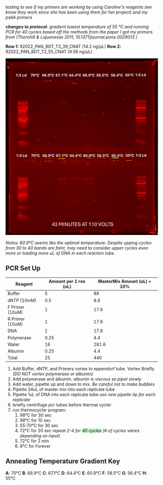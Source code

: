 *testing to see if my primers are working by using Caroline's reagents (we know they work since she has been using them for her project) and my psbA primers* 

***changes to protocol**: gradient lowest temperature of 55 °C and running PCR for 40 cycles based off the methods from the paper I got my primers from (Thornhill & Lajuenesse 2011, 10.1371/journal.pone.0029013 )*

**Row 1:** 92022_PAN_BDT_T3_39_CNAT (14.2 ng/μL)
**Row 2:** 92022_PAN_BDT_T2_55_CNAT (9.56 ng/μL)

![](psbA%20Gel%20Images/July23_2025_Gel.png)

*Notes: 60.9°C seems like the optimal temperature. Despite upping cycles from 30 to 40 bands are faint, may need to consider upper cycles even more or loading more uL of DNA in each reaction tube.* 
## PCR Set Up
| Reagent         | Amount per 1 rxn (uL) | MasterMix Amount (uL) + 10% |
| --------------- | --------------------- | --------------------------- |
| Buffer          | 5                     | 88                          |
| dNTP (10mM)     | 0.5                   | 8.8                         |
| F Primer (10uM) | 1                     | 17.6                        |
| R Primer (10uM) | 1                     | 17.6                        |
| DNA             | 1                     | 17.6                        |
| Polymerase      | 0.25                  | 4.4                         |
| Water           | 16                    | 281.6                       |
| Albumin         | 0.25                  | 4.4                         |
| Total           | 25                    | 440                         |

1. Add Buffer, dNTP, and Primers vortex to eppendorf tube. Vortex Briefly 
*(DO NOT vortex polymerase or albumin)*
2. Add polymerase and albumin. 
*albumin is viscous so pipet slowly*
3. Add water, pipette up and down to mix.
*Be careful not to make bubbles*
4. Pipette 24uL of master mix into each replicate tube
5. Pipette 1uL of DNA into each replicate tube
*use new pipette tip for each replicate*
6. briefly centrifuge pcr tubes before thermal cycler
7. run thermocycler program:
    1. 98°C for 30 sec
    2. 98°C for 10 sec
    3. 55-70°C for 30 sec
    4. 72°C for 20 sec _repeat 2-4 for <mark style="background: #BBFABBA6;">40 cycles</mark> (# of cycles varies depending on input)_
    5. 72°C for 2 min
    6. 8°C for Forever

## Annealing Temperature Gradient Key 
**A**: 70°C
**B**: 68.9°C
**C**: 67.1°C
**D**: 64.4°C
**E**: 60.9°C
**F**: 58.5°C
**G**: 56.4°C
**H**: 55°C